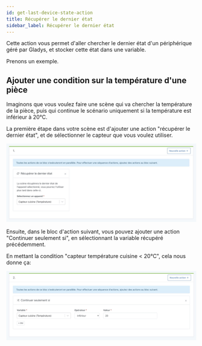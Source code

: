 ```yaml
---
id: get-last-device-state-action
title: Récupérer le dernier état
sidebar_label: Récupérer le dernier état
---
```


Cette action vous permet d'aller chercher le dernier état d'un périphérique géré par Gladys, et stocker cette état dans une variable.

Prenons un exemple.

## Ajouter une condition sur la température d'une pièce

Imaginons que vous voulez faire une scène qui va chercher la température de la pièce, puis qui continue le scénario uniquement si la température est inférieur à 20°C.

La première étape dans votre scène est d'ajouter une action "récupérer le dernier état", et de sélectionner le capteur que vous voulez utiliser.

![Récupérer le dernier état scène](../../static/img/docs/scenes/get-last-device-state-action/get-last-device-state.jpg)

Ensuite, dans le bloc d'action suivant, vous pouvez ajouter une action "Continuer seulement si", en sélectionnant la variable récupéré précédemment.

En mettant la condition "capteur température cuisine < 20°C", cela nous donne ça:

![Continuer seulement si scène](../../static/img/docs/scenes/get-last-device-state-action/continue-only-if.jpg)
